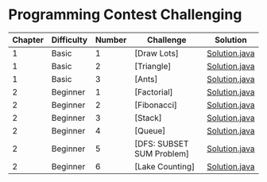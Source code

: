 # Programming Contest Challenging

| Chapter | Difficulty | Number | Challenge                     | Solution                                                           |
| ------- | ---------- | ------ | ----------------------------- | ------------------------------------------------------------------ |
|       1 |      Basic |      1 | [Draw Lots]                   | [Solution.java](src/chapter1/basic/example1/Solution.java?ts=4)    |
|       1 |      Basic |      2 | [Triangle]                    | [Solution.java](src/chapter1/basic/example2/Solution.java?ts=4)    |
|       1 |      Basic |      3 | [Ants]                        | [Solution.java](src/chapter1/basic/example3/Solution.java?ts=4)    |
|       2 |   Beginner |      1 | [Factorial]                   | [Solution.java](src/chapter2/beginner/example1/Solution.java?ts=4) |
|       2 |   Beginner |      2 | [Fibonacci]                   | [Solution.java](src/chapter2/beginner/example2/Solution.java?ts=4) |
|       2 |   Beginner |      3 | [Stack]                       | [Solution.java](src/chapter2/beginner/example3/Solution.java?ts=4) |
|       2 |   Beginner |      4 | [Queue]                       | [Solution.java](src/chapter2/beginner/example4/Solution.java?ts=4) |
|       2 |   Beginner |      5 | [DFS: SUBSET SUM Problem]     | [Solution.java](src/chapter2/beginner/example5/Solution.java?ts=4) |
|       2 |   Beginner |      6 | [Lake Counting]               | [Solution.java](src/chapter2/beginner/example6/Solution.java?ts=4) |

